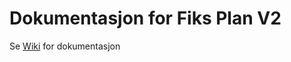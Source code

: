 # Dokumentasjon for Fiks Plan V2

Se [Wiki](https://github.com/ks-no/fiks-plan-specification/wiki) for dokumentasjon

